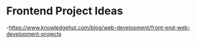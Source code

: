 # Frontend Project Ideas
 -https://www.knowledgehut.com/blog/web-development/front-end-web-development-projects
